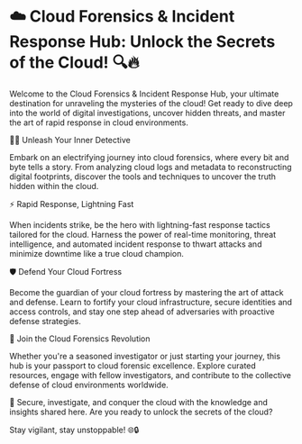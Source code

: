 # ☁️ Cloud Forensics & Incident Response Hub: Unlock the Secrets of the Cloud! 🔍🔥

Welcome to the Cloud Forensics & Incident Response Hub, your ultimate destination for unraveling the mysteries of the cloud! Get ready to dive deep into the world of digital investigations, uncover hidden threats, and master the art of rapid response in cloud environments.

🕵️‍♂️ Unleash Your Inner Detective

Embark on an electrifying journey into cloud forensics, where every bit and byte tells a story. From analyzing cloud logs and metadata to reconstructing digital footprints, discover the tools and techniques to uncover the truth hidden within the cloud.

⚡️ Rapid Response, Lightning Fast

When incidents strike, be the hero with lightning-fast response tactics tailored for the cloud. Harness the power of real-time monitoring, threat intelligence, and automated incident response to thwart attacks and minimize downtime like a true cloud champion.

🛡️ Defend Your Cloud Fortress

Become the guardian of your cloud fortress by mastering the art of attack and defense. Learn to fortify your cloud infrastructure, secure identities and access controls, and stay one step ahead of adversaries with proactive defense strategies.

💪 Join the Cloud Forensics Revolution

Whether you're a seasoned investigator or just starting your journey, this hub is your passport to cloud forensic excellence. Explore curated resources, engage with fellow investigators, and contribute to the collective defense of cloud environments worldwide.

🚀 Secure, investigate, and conquer the cloud with the knowledge and insights shared here. Are you ready to unlock the secrets of the cloud?

Stay vigilant, stay unstoppable! 🌐🔒